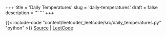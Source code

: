 +++
title = 'Daily Temperatures'
slug = 'daily-temperatures'
draft = false
description =  '''
'''
+++

{{< include-code "content/leetcode/_leetcode/src/daily_temperatures.py" "python" >}}
[Source](https://github.com/grind-rip/leetcode/blob/master/src/daily_temperatures.py) | [LeetCode](https://leetcode.com/problems/daily-temperatures)
